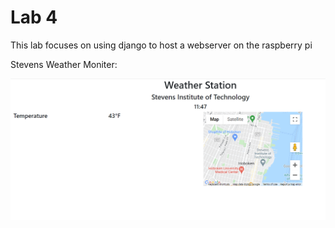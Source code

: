 # Lab 4

This lab focuses on using django to host a webserver on the raspberry pi



Stevens Weather Moniter:

![](stevens.png)
